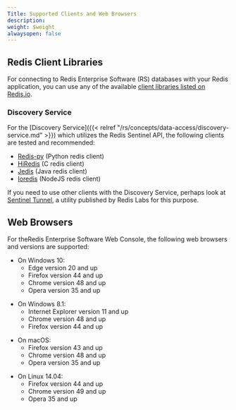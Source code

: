 ```yaml
---
Title: Supported Clients and Web Browsers
description: 
weight: $weight
alwaysopen: false
---
```

## Redis Client Libraries

For connecting to Redis Enterprise Software (RS) databases with your
Redis application, you can use any of the available [client libraries
listed on Redis.io](https://redis.io/clients).

### Discovery Service

For the [Discovery
Service]({{< relref "/rs/concepts/data-access/discovery-service.md" >}}) which
utilizes the Redis Sentinel API, the following clients are tested and
recommended:

- [Redis-py](https://github.com/andymccurdy/redis-py) (Python redis
    client)
- [HiRedis](https://github.com/redis/hiredis) (C redis client)
- [Jedis](https://github.com/xetorthio/jedis) (Java redis client)
- [Ioredis](https://github.com/luin/ioredis) (NodeJS redis client)

If you need to use other clients with the Discovery Service, perhaps
look at [Sentinel Tunnel](https://github.com/RedisLabs/sentinel_tunnel),
a utility published by Redis Labs for this purpose.

## Web Browsers

For theRedis Enterprise Software Web Console, the following web browsers
and versions are supported:

- On Windows 10:
  - Edge version 20 and up
  - Firefox version 44 and up
  - Chrome version 48 and up
  - Opera version 35 and up

<!-- -->

- On Windows 8.1:
  - Internet Explorer version 11 and up
  - Chrome version 48 and up
  - Firefox version 44 and up

<!-- -->

- On macOS:
  - Firefox version 43 and up
  - Chrome version 48 and up
  - Opera version 35 and up

<!-- -->

- On Linux 14.04:
  - Firefox version 44 and up
  - Chrome version 49 and up
  - Opera 35 and up
